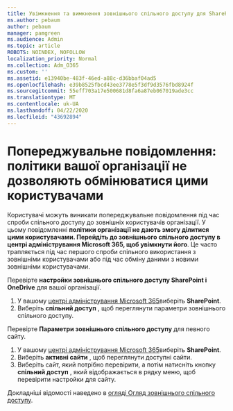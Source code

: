 ```yaml
---
title: Увімкнення та вимкнення зовнішнього спільного доступу для SharePoint
ms.author: pebaum
author: pebaum
manager: pamgreen
ms.audience: Admin
ms.topic: article
ROBOTS: NOINDEX, NOFOLLOW
localization_priority: Normal
ms.collection: Adm_O365
ms.custom: ''
ms.assetid: e13940be-483f-46ed-a88c-d36bbaf04ad5
ms.openlocfilehash: e39b8525fbcd43ee3778e5f3df9d3576fbd8924f
ms.sourcegitcommit: 55eff703a17e500681d8fa6a87eb067019ade3cc
ms.translationtype: MT
ms.contentlocale: uk-UA
ms.lasthandoff: 04/22/2020
ms.locfileid: "43692894"
---
```

# <a name="warning-message-your-organizations-policies-dont-allow-you-to-share-with-these-users"></a>Попереджувальне повідомлення: політики вашої організації не дозволяють обмінюватися цими користувачами

Користувачі можуть виникати попереджувальне повідомлення під час спроби спільного доступу до зовнішніх користувачів організації. У цьому повідомленні **політики організації не дають змогу ділитися цими користувачами. Перейдіть до зовнішнього спільного доступу в центрі адміністрування Microsoft 365, щоб увімкнути його**. Це часто трапляється під час першого спроби спільного використання з зовнішніми користувачами або під час обміну даними з новими зовнішніми користувачами.

Перевірте **настройки зовнішнього спільного доступу SharePoint і OneDrive** для вашої організації.

1. У вашому [центрі адміністрування Microsoft 365](https://admin.microsoft.com/AdminPortal/Home#/homepage">https://admin.microsoft.com/)виберіть **SharePoint**.
3. Виберіть **спільний доступ** , щоб переглянути параметри зовнішнього спільного доступу.

Перевірте **Параметри зовнішнього спільного доступу** для певного сайту.

1. У вашому [центрі адміністрування Microsoft 365](https://admin.microsoft.com/AdminPortal/Home#/homepage">https://admin.microsoft.com/)виберіть **SharePoint**.
2. Виберіть **активні сайти** , щоб переглянути доступні сайти.
3. Виберіть сайт, який потрібно перевірити, а потім натисніть кнопку **спільний доступ** , який відображається в рядку меню, щоб перевірити настройки для сайту.

Докладніші відомості наведено в [огляді Огляд зовнішнього спільного доступу](https://docs.microsoft.com/sharepoint/external-sharing-overview).